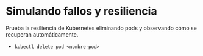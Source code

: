 # Simulando fallos y resiliencia

Prueba la resiliencia de Kubernetes eliminando pods y observando cómo se recuperan automáticamente.

- `kubectl delete pod <nombre-pod>`
